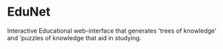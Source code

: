 # EduNet
Interactive Educational web-interface that generates 'trees of knowledge' and 'puzzles of knowledge that aid in studying. 

